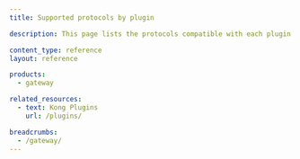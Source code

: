 ```yaml
---
title: Supported protocols by plugin

description: This page lists the protocols compatible with each plugin.

content_type: reference
layout: reference

products:
  - gateway

related_resources:
  - text: Kong Plugins
    url: /plugins/

breadcrumbs:
  - /gateway/
---
```

